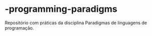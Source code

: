 # -programming-paradigms
Repositório com práticas da disciplina Paradigmas de linguagens de programação.
